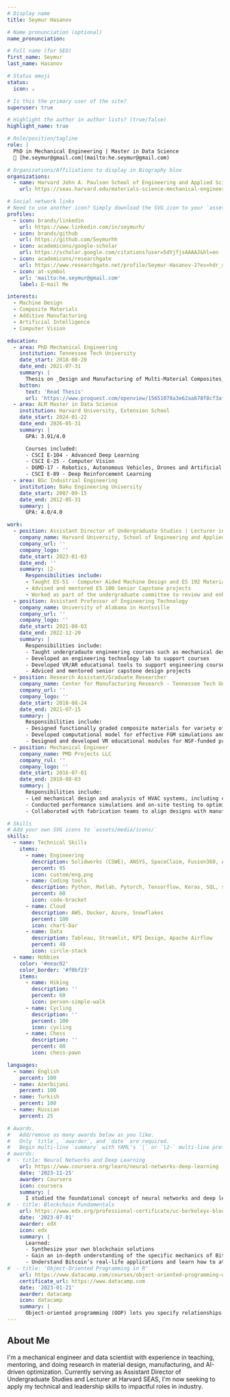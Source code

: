 ```yaml
---
# Display name
title: Seymur Hasanov

# Name pronunciation (optional)
name_pronunciation: 

# Full name (for SEO)
first_name: Seymur
last_name: Hasanov

# Status emoji
status:
  icon: ☕️

# Is this the primary user of the site?
superuser: true

# Highlight the author in author lists? (true/false)
highlight_name: true

# Role/position/tagline
role: |
  PhD in Mechanical Engineering | Master in Data Science  
  📧 [he.seymur@gmail.com](mailto:he.seymur@gmail.com)

# Organizations/Affiliations to display in Biography blox
organizations:
  - name: Harvard John A. Paulson School of Engineering and Applied Sciences
    url: https://seas.harvard.edu/materials-science-mechanical-engineering

# Social network links
# Need to use another icon? Simply download the SVG icon to your `assets/media/icons/` folder.
profiles:
  - icon: brands/linkedin
    url: https://www.linkedin.com/in/seymurh/
  - icon: brands/github
    url: https://github.com/Seymurhh
  - icon: academicons/google-scholar
    url: https://scholar.google.com/citations?user=5dYjfjsAAAAJ&hl=en
  - icon: academicons/researchgate
    url: https://www.researchgate.net/profile/Seymur-Hasanov-2?ev=hdr_xprf
  - icon: at-symbol
    url: 'mailto:he.seymur@gmail.com'
    label: E-mail Me    

interests:
  - Machine Design
  - Composite Materials
  - Additive Manufacturing
  - Artificial Intelligence
  - Computer Vision

education:
  - area: PhD Mechanical Engineering
    institution: Tennessee Tech University
    date_start: 2018-08-20
    date_end: 2021-07-31
    summary: |
      Thesis on _Design and Manufacturing of Multi-Material Composites_. Supervised by [Prof Ismail Fidan](https://www.tntech.edu/directory/engineering/faculty/ismail-fidan.php). Presented papers at SFF conferences with the contributions being published in variety of impactful journals.
    button:
      text: 'Read Thesis'
      url: 'https://www.proquest.com/openview/15651078a3e62aa678f8cf3af0811840/1?pq-origsite=gscholar&cbl=18750&diss=y'
  - area: ALM Master in Data Science
    institution: Harvard University, Extension School
    date_start: 2024-01-22
    date_end: 2026-05-31
    summary: |
      GPA: 3.91/4.0

      Courses included:
      - CSCI E-104 - Advanced Deep Learning
      - CSCI E-25 - Computer Vision
      - DGMD-17 - Robotics, Autonomous Vehicles, Drones and Artificial Intelligence
      - CSCI E-89 - Deep Reinforcement Learning
  - area: BSc Industrial Engineering
    institution: Baku Engineering University
    date_start: 2007-09-15
    date_end: 2012-05-31
    summary: |
      GPA: 4.0/4.0

work:
  - position: Assistant Director of Undergraduate Studies | Lecturer in Mechanical Engineering
    company_name: Harvard University, School of Engineering and Applied Sciences
    company_url: ''
    company_logo: ''
    date_start: 2023-01-03
    date_end: ''
    summary: |2-
      Responsibilities include:
      - Taught ES-51 - Computer Aided Machine Design and ES 192 Material Selection by Design courses
      - Advised and mentored ES 100 Senior Capstone projects
      - Worked as part of the undergraduate committee to review and enhance the undergradaute engineering curriculum
  - position: Assistant Professor of Engineering Technology
    company_name: University of Alabama in Huntsville
    company_url: ''
    company_logo: ''
    date_start: 2021-08-03
    date_end: 2022-12-20
    summary: |
      Responsibilities include:
      - Taught undergradaute engineering courses such as mechanical desgin, manufacturing, dynamics, mechanics of materials
      - Developed an engineering technology lab to support courses
      - Developed VR/AR educational tools to support engineering courses
      - Adviced and mentored senior capstone design projects
  - position: Research Assistant/Graduate Researcher
    company_name: Center for Manufacturing Research - Tennessee Tech University
    company_url: ''
    company_logo: ''
    date_start: 2018-08-24
    date_end: 2021-07-15
    summary: |
      Responsibilities include:
      - Designed functionally graded composite materials for variety of applications in industry
      - Developed computational model for effective FGM simulations and conducted mechanical, thermal characterizations.
      - Designed and developed VR educational modules for NSF-funded projects.
  - position: Mechanical Engineer
    company_name: PMD Projects LLC
    company_rul: ''
    company_logo: ''
    date_start: 2016-07-01
    date_end: 2018-08-03
    summary: |
      Responsibilities include:
      - Led mechanical design and analysis of HVAC systems, including component selection and system layout.
      - Conducted performance simulations and on-site testing to optimize thermal and fluid performance.
      - Collaborated with fabrication teams to align designs with manufacturing capabilities and installation constraints.

# Skills
# Add your own SVG icons to `assets/media/icons/`
skills:
  - name: Technical Skills
    items:
      - name: Engineering
        description: Solidworks (CSWE), ANSYS, SpaceClaim, Fusion360, AutoCAD, Pre-Pro-Max
        percent: 95
        icon: custom/eng.png
      - name: Coding tools
        description: Python, Matlab, Pytorch, Tensorflow, Keras, SQL, scikit-learn, SparkML, LangChain, LlamaIndex
        percent: 80
        icon: code-bracket
      - name: Cloud
        description: AWS, Docker, Azure, Snowflakes
        percent: 100
        icon: chart-bar
      - name: Data
        description: Tableau, Streamlit, KPI Design, Apache Airflow
        percent: 40
        icon: circle-stack
  - name: Hobbies
    color: '#eeac02'
    color_border: '#f0bf23'
    items:
      - name: Hiking
        description: ''
        percent: 60
        icon: person-simple-walk
      - name: Cycling
        description: ''
        percent: 100
        icon: cycling
      - name: Chess
        description: ''
        percent: 80
        icon: chess-pawn

languages:
  - name: English
    percent: 100
  - name: Azerbijani
    percent: 100
  - name: Turkish
    percent: 100
  - name: Russian
    percent: 25

# Awards.
#   Add/remove as many awards below as you like.
#   Only `title`, `awarder`, and `date` are required.
#   Begin multi-line `summary` with YAML's `|` or `|2-` multi-line prefix and indent 2 spaces below.
# awards:
#  - title: Neural Networks and Deep Learning
    url: https://www.coursera.org/learn/neural-networks-deep-learning
    date: '2023-11-25'
    awarder: Coursera
    icon: coursera
    summary: |
      I studied the foundational concept of neural networks and deep learning. By the end, I was familiar with the significant technological trends driving the rise of deep learning; build, train, and apply fully connected deep neural networks; implement efficient (vectorized) neural networks; identify key parameters in a neural network’s architecture; and apply deep learning to your own applications.
#  - title: Blockchain Fundamentals
    url: https://www.edx.org/professional-certificate/uc-berkeleyx-blockchain-fundamentals
    date: '2023-07-01'
    awarder: edX
    icon: edx
    summary: |
      Learned:
      - Synthesize your own blockchain solutions
      - Gain an in-depth understanding of the specific mechanics of Bitcoin
      - Understand Bitcoin’s real-life applications and learn how to attack and destroy Bitcoin, Ethereum, smart contracts and Dapps, and alternatives to Bitcoin’s Proof-of-Work consensus algorithm
#  - title: 'Object-Oriented Programming in R'
    url: https://www.datacamp.com/courses/object-oriented-programming-with-s3-and-r6-in-r
    certificate_url: https://www.datacamp.com
    date: '2023-01-21'
    awarder: datacamp
    icon: datacamp
    summary: |
      Object-oriented programming (OOP) lets you specify relationships between functions and the objects that they can act on, helping you manage complexity in your code. This is an intermediate level course, providing an introduction to OOP, using the S3 and R6 systems. S3 is a great day-to-day R programming tool that simplifies some of the functions that you write. R6 is especially useful for industry-specific analyses, working with web APIs, and building GUIs.
---
```


## About Me

I'm a mechanical engineer and data scientist with experience in teaching, mentoring, and doing research in material design, manufacturing, and AI-driven optimization. Currently serving as Assistant Director of Undergraduate Studies and Lecturer at Harvard SEAS, I'm now seeking to apply my technical and leadership skills to impactful roles in industry.
